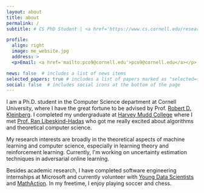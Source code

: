 ```yaml
---
layout: about
title: about
permalink: /
subtitle: # CS PhD Student | <a href='https://www.cs.cornell.edu/research/theory'>Theory Group</a> | <a href='https://cornell.edu'>Cornell University</a>

profile:
  align: right
  image: me_website.jpg
  address: > 
  <p>Email: <a href='mailto:pco9@cornell.edu'>pco9@cornell.edu</a></p> 

news: false  # includes a list of news items
selected_papers: true # includes a list of papers marked as "selected={true}"
social: false  # includes social icons at the bottom of the page
---
```


I am a Ph.D. student in the Computer Science department at Cornell University, where I have the great fortune to be advised by Prof. <a href='https://www.cs.cornell.edu/~rdk/'> Robert D. Kleinberg</a>. I completed my undergraduate at <a href='https://hmc.edu'>Harvey Mudd College</a> where I met <a href='https://www.cs.hmc.edu/~hadas/'>Prof. Ran Libeskind-Hadas</a> who got me really excited about algorithms and theoretical computer science.

My research interests are broadly in the theoretical aspects of machine learning and computer science, especially in learning theory and reinforcement learning. Currently, I'm working on uncertainty estimation techniques in adversarial online learning.

Besides academic research, I have completed software engineering internships at Microsoft and currently volunteer with <a href='https://youngdatascientists.org'>Young Data Scientists</a> and <a href='https://www.mathaction.org/'>MathAction</a>. In my freetime, I enjoy playing soccer and chess.
